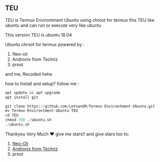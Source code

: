 ## TEU 
TEU is Termux Environtment Ubuntu using chroot for termux
this TEU like ubuntu and can run or execute very like ubuntu

This version TEU is ubuntu 18.04

Ubuntu chroot for termux powered by :
 1. Neo-oli
 2. Andronix from Techriz
 3. proot

and me, Recoded hehe

how to Install and setup?
follow me :
```python
apt update && apt upgrade
apt install git

git clone https://github.com/LetnanGM/Termux-Environtment-Ubuntu.git
mv Termux-Environtment-Ubuntu TEU
cd TEU
chmod 700 ./ubuntu.sh
./ubuntu.sh
```

Thankyou Very Much ❤
give me stars!!
and give stars too to:
 1. <a href="https://github.com/Neo-Oli">Neo-Oli</a>
 2. <a href="https://github.com/Techriz/Andronix">Andronix from Techriz</a>
 3. proot
